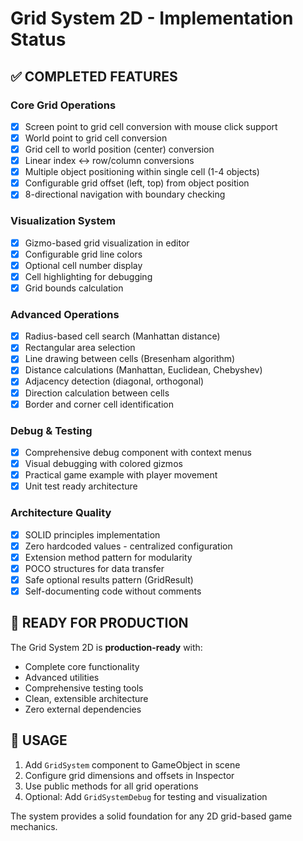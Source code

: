 # Grid System 2D - Implementation Status

## ✅ COMPLETED FEATURES

### Core Grid Operations
- [x] Screen point to grid cell conversion with mouse click support
- [x] World point to grid cell conversion
- [x] Grid cell to world position (center) conversion  
- [x] Linear index ↔ row/column conversions
- [x] Multiple object positioning within single cell (1-4 objects)
- [x] Configurable grid offset (left, top) from object position
- [x] 8-directional navigation with boundary checking

### Visualization System
- [x] Gizmo-based grid visualization in editor
- [x] Configurable grid line colors
- [x] Optional cell number display
- [x] Cell highlighting for debugging
- [x] Grid bounds calculation

### Advanced Operations
- [x] Radius-based cell search (Manhattan distance)
- [x] Rectangular area selection
- [x] Line drawing between cells (Bresenham algorithm)
- [x] Distance calculations (Manhattan, Euclidean, Chebyshev)
- [x] Adjacency detection (diagonal, orthogonal)
- [x] Direction calculation between cells
- [x] Border and corner cell identification

### Debug & Testing
- [x] Comprehensive debug component with context menus
- [x] Visual debugging with colored gizmos
- [x] Practical game example with player movement
- [x] Unit test ready architecture

### Architecture Quality
- [x] SOLID principles implementation
- [x] Zero hardcoded values - centralized configuration
- [x] Extension method pattern for modularity
- [x] POCO structures for data transfer
- [x] Safe optional results pattern (GridResult<T>)
- [x] Self-documenting code without comments

## 🚀 READY FOR PRODUCTION

The Grid System 2D is **production-ready** with:
- Complete core functionality
- Advanced utilities
- Comprehensive testing tools
- Clean, extensible architecture
- Zero external dependencies

## 📖 USAGE

1. Add `GridSystem` component to GameObject in scene
2. Configure grid dimensions and offsets in Inspector  
3. Use public methods for all grid operations
4. Optional: Add `GridSystemDebug` for testing and visualization

The system provides a solid foundation for any 2D grid-based game mechanics.